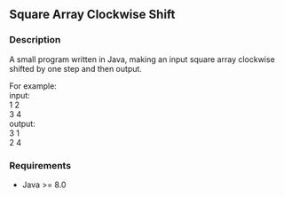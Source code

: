 ## Square Array Clockwise Shift

### Description
A small program written in Java, making an input square array clockwise shifted by one step and then output.  

For example:  
input:  
1 2  
3 4  
output:  
3 1  
2 4  

### Requirements
- Java >= 8.0



